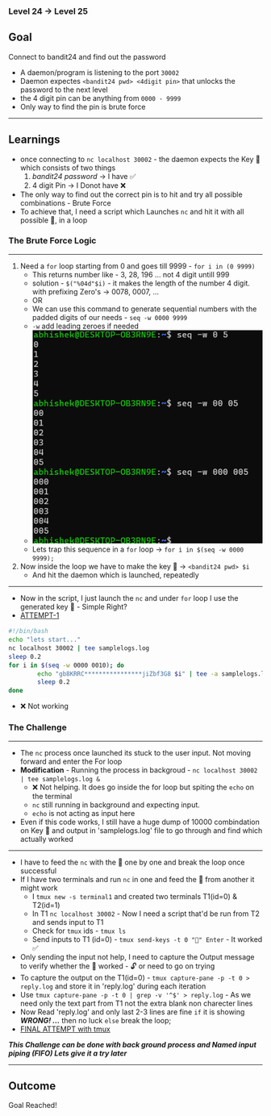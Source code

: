 ### Level 24 -> Level 25


**Goal**<br>
---
Connect to bandit24 and find out the password 
- A daemon/program is listening to the port `30002`
- Daemon expectes `<bandit24 pwd> <4digit pin>` that unlocks the password to the next level
- the 4 digit pin can be anything from `0000 - 9999`
- Only way to find the pin is brute force

---
**Learnings**<br>
---
- once connecting to `nc localhost 30002` - the daemon expects the Key 🔑 which consists of two things
    1. _bandit24 password_ -> I have ✅
    2. 4 digit Pin  -> I Donot have ❌
- The only way to find out the correct pin is to hit and try all possible combinations - Brute Force
- To achieve that, I need a script which Launches `nc` and hit it with all possible 🔑, in a loop 

### The Brute Force Logic
---
1. Need a `for` loop starting from 0 and goes till 9999 - `for i in (0 9999)`
    - This returns number like - 3, 28, 196 ... not 4 digit untill 999
    - solution - `$("%04d"$i)` - it makes the length of the number 4 digit. with prefixing Zero's -> 0078, 0007, ...
    + OR
    - We can use this command to generate sequential numbers with the padded digits of our needs - `seq -w 0000 9999`
    - `-w` add leading zeroes if needed
    - ![alt text](image.png)
    - Lets trap this sequence in a `for` loop -> `for i in $(seq -w 0000 9999);`
2. Now inside the loop we have to make the key 🔑 -> `<bandit24 pwd> $i`
    - And hit the daemon which is launched, repeatedly
---

- Now in the script, I just launch the `nc` and under `for` loop I use the generated key 🔑 - Simple Right?
- [ATTEMPT-1](https://github.com/mrSky-lurk/linux-ctf-otw-bandit/blob/main/Challenge_25/script.sh#L1-L10)
```sh
#!/bin/bash
echo "lets start..."
nc localhost 30002 | tee samplelogs.log
sleep 0.2
for i in $(seq -w 0000 0010); do
        echo "gb8KRRC****************jiZbf3G8 $i" | tee -a samplelogs.log
        sleep 0.2
done
```
- ❌ Not working


### The Challenge
---
- The `nc` process once launched its stuck to the user input. Not moving forward and enter the For loop
- **Modification** - Running the process in backgroud - `nc localhost 30002 | tee samplelogs.log &` 
    + ❌ Not helping. It does go inside the for loop but spiting the `echo` on the terminal
    + `nc` still running in background and expecting input.
    + `echo` is not acting as input here
- Even if this code works, I still have a huge dump of 10000 combindation on Key 🔑 and output in 'samplelogs.log' file to go through and find which actually worked
---
- I have to feed the `nc` with the 🔑 one by one and break the loop once successful
- If I have two terminals and run `nc` in one and feed the 🔑 from another it might work
    + I `tmux new -s terminal1` and created two terminals T1(id=0) & T2(id=1)
    + In T1 `nc localhost 30002` - Now I need a script that'd be run from T2 and sends input to T1
    + Check for `tmux` ids - `tmux ls`
    + Send inputs to T1 (id=0) -  `tmux send-keys -t 0 "🔑" Enter` - It worked ✅
- Only sending the input not help, I need to capture the Output message to verify whether the 🔑 worked - 🔓 or need to go on trying
- To capture the output on the T1(id=0) - `tmux capture-pane -p -t 0 > reply.log` and store it in 'reply.log' during each iteration
- Use `tmux capture-pane -p -t 0 | grep -v '^$' > reply.log` - As we need only the text part from T1 not the extra blank non charecter lines
- Now Read 'reply.log' and only last 2-3 lines are fine `if` it is showing ***WRONG! ...*** then no luck `else` break the loop;
-  [FINAL ATTEMPT with tmux](https://github.com/mrSky-lurk/linux-ctf-otw-bandit/blob/main/Challenge_25/script.sh#L43-L67)

***This Challenge can be done with back ground process and Named input piping (FIFO) Lets give it a try later***


---
**Outcome**<br>
---
Goal Reached! <!-- Password to next level:: `iCi86ttT4KSNe1armKiwbQNmB3YJP3q4` -->